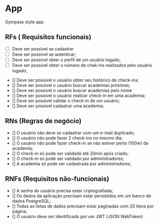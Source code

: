 # App

Gympass style app.

## RFs ( Requisitos funcionais)

- [ ]  Deve ser possível se cadastrar
- [ ]  Deve ser possível se autenticar;
- [ ]  Deve ser possível obter o perfil de um usuário logado;
- [ ]  Deve ser possível obter o número de chek-ins realizados pelo usuário logado;
- []  Deve ser possível o usuário obter seu histórico de check-ins;
- []  Deve ser possível o usuário buscar academias próximas;
- []  Deve ser possível o usuário buscar academias pelo nome
- []  Deve ser possível o usuário realizar check-in em uma academia;
- []  Deve ser possível validar o check-in de um usuário;
- []  Deve ser possível cadastrar uma academia;


## RNs (Regras de negócio)

- []  O usuário não deve se cadastrar com um e-mail duplicado;
- []  O usuário não pode fazer 2 check-ins no mesmo dia;
- []  O usuário não pode fazer check-in se não estiver perto (100m) da academia;
- []  O check-in só pode ser validade até 20min após criado;
- []  O check-in só pode ser validado por administradores;
- []  A academia só pode ser cadastrada por administradores;


## RNFs (Requisitos não-funcionais)

- []  A senha do usuário precisa estar criptografiada;
- []  Os dados da aplicação precisam estar persistidos em um banco de dados PostgreSQL;
- []  Todas as listas de dados precisam estar paginadas com 20 itens por página;
- []  O usuário deve ser identificado por um JWT (JSON WebToken)
